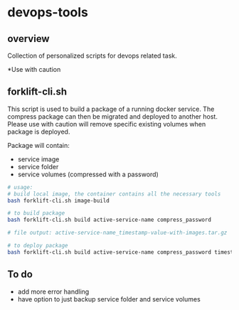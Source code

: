 # devops-tools

## overview
Collection of personalized scripts for devops related task.

*Use with caution


## forklift-cli.sh
This script is used to build a package of a running docker service. The compress package can then be migrated and deployed to another host.
Please use with caution will remove specific existing volumes when package is deployed.

Package will contain:
- service image
- service folder
- service volumes (compressed with a password)

``` bash
# usage:
# build local image, the container contains all the necessary tools
bash forklift-cli.sh image-build

# to build package
bash forklift-cli.sh build active-service-name compress_password

# file output: active-service-name_timestamp-value-with-images.tar.gz

# to deploy package
bash forklift-cli.sh build active-service-name compress_password timestamp-value
```

## To do
- add more error handling
- have option to just backup service folder and service volumes
